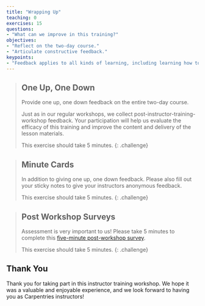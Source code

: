 ```yaml
---
title: "Wrapping Up"
teaching: 0
exercises: 15
questions:
- "What can we improve in this training?"
objectives:
- "Reflect on the two-day course."
- "Articulate constructive feedback."
keypoints:
- "Feedback applies to all kinds of learning, including learning how to teach."
---
```


> ## One Up, One Down
>
> Provide one up, one down feedback on the entire two-day course.
>
> Just as in our regular workshops,
> we collect post-instructor-training-workshop feedback.
> Your participation will help us evaluate the efficacy of this training
> and improve the content and delivery of the lesson materials.
>
> This exercise should take 5 minutes.
{: .challenge}

> ## Minute Cards
>
> In addition to giving one up, one down feedback. Please also fill out your sticky
> notes to give your instructors anonymous feedback.
>
> This exercise should take 5 minutes.
{: .challenge}

> ## Post Workshop Surveys
>
> Assessment is very important to us! Please take 5 minutes to complete
> this [five-minute post-workshop survey]({{site.instructor_post_survey}}).
>
> This exercise should take 5 minutes.
{: .challenge}

## Thank You

Thank you for taking part in this instructor training workshop.
We hope it was a valuable and enjoyable experience,
and we look forward to having you as Carpentries instructors!
